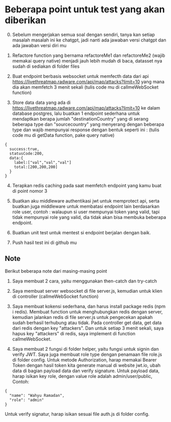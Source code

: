 # Beberapa point untuk test yang akan diberikan

0. Sebelum mengerjakan semua soal dengan sendiri, tanya kan setiap masalah masalah ini ke chatgpt, jadi nanti ada jawaban versi chatgpt dan ada jawaban versi diri mu

1. Refactore function yang bernama refactoreMe1 dan refactoreMe2 (wajib memakai query native) menjadi jauh lebih mudah di baca, datasset nya sudah di sediakan di folder files

2. Buat endpoint berbasis websocket untuk memfecth data dari api https://livethreatmap.radware.com/api/map/attacks?limit=10 yang mana dia akan memfetch 3 menit sekali (tulis code mu di callmeWebSocket function)

3. Store data data yang ada di https://livethreatmap.radware.com/api/map/attacks?limit=10 ke dalam database postgres, lalu buatkan 1 endpoint sederhana untuk mendaptkan berapa jumlah "destinationCountry" yang di serang beberapa type dan "sourcecountry" yang menyerang dengan beberapa type
   dan wajib mempunyai response dengan bentuk seperti ini :
   (tulis code mu di getData function, pake query native)

```
{
  success:true,
  statusCode:200,
  data:{
    label:["val","val","val"]
    total:[200,200,200]
  }
}
```

4. Terapkan redis caching pada saat memfetch endpoint yang kamu buat di point nomor 3

5. Buatkan aku middleware authentikasi jwt untuk memprotect api, serta buatkan juga middleware untuk membatasi endpoint lain berdasarkan role user, contoh :
   walaupun si user mempunyai token yang valid, tapi tidak mempunyai role yang valid, dia tidak akan bisa membuka beberapa endpoint.

6. Buatkan unit test untuk mentest si endpoint berjalan dengan baik.

7. Push hasil test ini di github mu

## Note
Berikut beberapa note dari masing-masing point

1. Saya membuat 2 cara, yaitu menggunakan then-catch dan try-catch

2. Saya membuat server websocket di file server.js, kemudian untuk klien di controller (callmeWebSocket function)

4. Saya membuat kokensi sederhana, dan harus install package redis (npm i redis). Membuat function untuk menghubungkan redis dengan server, kemudian jalankan redis di file server.js untuk pengecekan apakah sudah berhasil terhubung atau tidak. Pada controller get data, get data dari redis dengan key "attackers". Dan untuk setiap 3 menit sekali, saya hapus key "attackers" di redis, saya implement di function callmeWebSocket.

5. Saya membuat 2 fungsi di folder helper, yaitu fungsi untuk signin dan verify JWT. Saya juga membuat role type dengan penamaan file role.js di folder config. Untuk metode Authorization, harap memakai Bearer Token dengan hasil token kita generate manual di website jwt.io, ubah data di bagian payload data dan verify signature.
Untuk payload data, harap isikan key role, dengan value role adalah admin/user/public, Contoh:
```
{
  "name": "Wahyu Ramadan",
  "role": "admin"
}
```
Untuk verify signatur, harap isikan sesuai file auth.js di folder config.